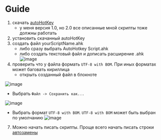 # Guide
1. скачать [autoHotKey](https://www.autohotkey.com/)
   - у меня версия 1.0, но 2.0 все описанные мной скрипты тоже должны работать
2. установить скачанный autoHotKey
3. создать файл yourScriptName.ahk
   - либо сразу выбрать AutoHotkey Script.ahk
   - либо создать текстовый файл и дописать расширение .ahk
![image](https://github.com/gggittt/autoHotKeyAHK/assets/69504430/d1d7892b-a0d4-42e2-a6c0-ecaf9d874bab)
5. проверить что у файла формать `UTF-8 with BOM`. При иных форматах может баговать кириллица
   - открыть созданный файл в блокноте
   
![image](https://github.com/gggittt/autoHotKeyAHK/assets/69504430/6f35227f-7da6-46be-b8fe-35b096fb882c)
   - Выбрать `Файл -> Сохранить как...`

![image](https://github.com/gggittt/autoHotKeyAHK/assets/69504430/1c48bd3f-3f5d-4b57-9b2a-0b0e4f830b08)
   - Выбрать формат `UTF-8 with BOM`. `UTF-8 with BOM` может быть выбран по умолчанию
![image](https://github.com/gggittt/autoHotKeyAHK/assets/69504430/823c69f3-1eee-419d-aa5f-600b10211f23)
7. Можно начать писать скрипты. Проще всего начать писать строки [автозамены](https://github.com/gggittt/autoHotKeyAHK/blob/main/hotStrings.md)


